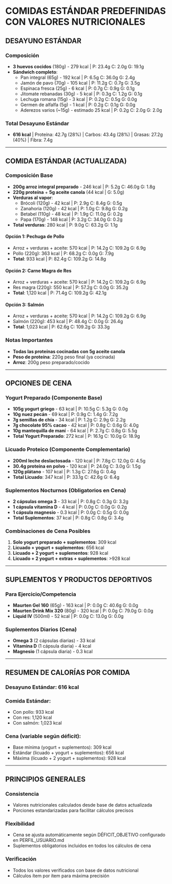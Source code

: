 # COMIDAS ESTÁNDAR PREDEFINIDAS CON VALORES NUTRICIONALES

## DESAYUNO ESTÁNDAR
### Composición
- **3 huevos cocidos** (180g) - 279 kcal | P: 23.4g C: 2.0g G: 19.1g
- **Sándwich completo**:
  - Pan integral (65g) - 192 kcal | P: 6.5g C: 36.0g G: 2.4g
  - Jamón de pavo (70g) - 105 kcal | P: 11.2g C: 0.7g G: 3.5g
  - Espinaca fresca (25g) - 6 kcal | P: 0.7g C: 0.9g G: 0.1g
  - Jitomate rebanadas (30g) - 5 kcal | P: 0.3g C: 1.2g G: 0.1g
  - Lechuga romana (15g) - 3 kcal | P: 0.2g C: 0.5g G: 0.0g
  - Germen de alfalfa (5g) - 1 kcal | P: 0.2g C: 0.1g G: 0.0g
  - Aderezos varios (~15g) - estimado 25 kcal | P: 0.2g C: 2.0g G: 2.0g

### Total Desayuno Estándar
- **616 kcal** | Proteína: 42.7g (28%) | Carbos: 43.4g (28%) | Grasas: 27.2g (40%) | Fibra: 7.4g

---

## COMIDA ESTÁNDAR (ACTUALIZADA)
### Composición Base
- **200g arroz integral preparado** - 246 kcal | P: 5.2g C: 46.0g G: 1.8g
- **220g proteína** + **5g aceite canola** (44 kcal | G: 5.0g)
- **Verduras al vapor**:
  - Brócoli (120g) - 42 kcal | P: 2.9g C: 8.4g G: 0.5g
  - Zanahoria (120g) - 42 kcal | P: 1.0g C: 9.8g G: 0.2g
  - Betabel (110g) - 48 kcal | P: 1.9g C: 11.0g G: 0.2g
  - Papa (170g) - 148 kcal | P: 3.2g C: 34.0g G: 0.2g
- **Total verduras**: 280 kcal | P: 9.0g C: 63.2g G: 1.1g

#### Opción 1: Pechuga de Pollo
- Arroz + verduras + aceite: 570 kcal | P: 14.2g C: 109.2g G: 6.9g
- Pollo (220g): 363 kcal | P: 68.2g C: 0.0g G: 7.9g
- **Total**: 933 kcal | P: 82.4g C: 109.2g G: 14.8g

#### Opción 2: Carne Magra de Res  
- Arroz + verduras + aceite: 570 kcal | P: 14.2g C: 109.2g G: 6.9g
- Res magra (220g): 550 kcal | P: 57.2g C: 0.0g G: 35.2g
- **Total**: 1,120 kcal | P: 71.4g C: 109.2g G: 42.1g

#### Opción 3: Salmón
- Arroz + verduras + aceite: 570 kcal | P: 14.2g C: 109.2g G: 6.9g
- Salmón (220g): 453 kcal | P: 48.4g C: 0.0g G: 26.4g
- **Total**: 1,023 kcal | P: 62.6g C: 109.2g G: 33.3g

### Notas Importantes
- **Todas las proteínas cocinadas con 5g aceite canola**
- **Peso de proteína**: 220g peso final (ya cocinada)
- **Arroz**: 200g peso preparado/cocido

---

## OPCIONES DE CENA

### Yogurt Preparado (Componente Base)
- **105g yogurt griego** - 63 kcal | P: 10.5g C: 5.3g G: 0.0g
- **10g nuez pecán** - 69 kcal | P: 0.9g C: 1.4g G: 7.2g
- **7g semillas de chía** - 34 kcal | P: 1.2g C: 2.9g G: 2.2g
- **7g chocolate 95% cacao** - 42 kcal | P: 0.8g C: 0.6g G: 4.0g
- **10g mantequilla de maní** - 64 kcal | P: 2.7g C: 0.8g G: 5.5g
- **Total Yogurt Preparado**: 272 kcal | P: 16.1g C: 10.0g G: 18.9g

### Licuado Proteico (Componente Complementario)
- **200ml leche deslactosada** - 120 kcal | P: 7.8g C: 12.0g G: 4.5g
- **30.4g proteína en polvo** - 120 kcal | P: 24.0g C: 3.0g G: 1.5g
- **120g plátano** - 107 kcal | P: 1.3g C: 27.6g G: 0.4g
- **Total Licuado**: 347 kcal | P: 33.1g C: 42.6g G: 6.4g

### Suplementos Nocturnos (Obligatorios en Cena)
- **2 cápsulas omega 3** - 33 kcal | P: 0.8g C: 0.3g G: 3.2g
- **1 cápsula vitamina D** - 4 kcal | P: 0.0g C: 0.0g G: 0.2g
- **1 cápsula magnesio** - 0.3 kcal | P: 0.0g C: 0.5g G: 0.0g
- **Total Suplementos**: 37 kcal | P: 0.8g C: 0.8g G: 3.4g

### Combinaciones de Cena Posibles
1. **Solo yogurt preparado + suplementos**: 309 kcal
2. **Licuado + yogurt + suplementos**: 656 kcal  
3. **Licuado + 2 yogurt + suplementos**: 928 kcal
4. **Licuado + 2 yogurt + extras + suplementos**: >928 kcal

---

## SUPLEMENTOS Y PRODUCTOS DEPORTIVOS

### Para Ejercicio/Competencia
- **Maurten Gel 160** (65g) - 163 kcal | P: 0.0g C: 40.6g G: 0.0g
- **Maurten Drink Mix 320** (80g) - 320 kcal | P: 0.0g C: 79.0g G: 0.0g
- **Liquid IV** (500ml) - 52 kcal | P: 0.0g C: 13.0g G: 0.0g

### Suplementos Diarios (Cena)
- **Omega 3** (2 cápsulas diarias) - 33 kcal
- **Vitamina D** (1 cápsula diaria) - 4 kcal
- **Magnesio** (1 cápsula diaria) - 0.3 kcal

---

## RESUMEN DE CALORÍAS POR COMIDA

### Desayuno Estándar: 616 kcal
### Comida Estándar:
- Con pollo: 933 kcal
- Con res: 1,120 kcal  
- Con salmón: 1,023 kcal

### Cena (variable según déficit):
- Base mínima (yogurt + suplementos): 309 kcal
- Estándar (licuado + yogurt + suplementos): 656 kcal
- Máxima (licuado + 2 yogurt + suplementos): 928 kcal

---

## PRINCIPIOS GENERALES

### Consistencia
- Valores nutricionales calculados desde base de datos actualizada
- Porciones estandarizadas para facilitar cálculos precisos

### Flexibilidad
- Cena se ajusta automáticamente según DÉFICIT_OBJETIVO configurado en PERFIL_USUARIO.md
- Suplementos obligatorios incluidos en todos los cálculos de cena

### Verificación
- Todos los valores verificados con base de datos nutricional
- Cálculos ítem por ítem para máxima precisión